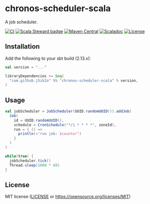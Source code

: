 # chronos-scheduler-scala

A job scheduler.

[![CI](https://github.com/j5ik2o/chronos-scheduler-scala/workflows/CI/badge.svg)](https://github.com/j5ik2o/chronos-scheduler-scala/actions?query=workflow%3ACI)
[![Scala Steward badge](https://img.shields.io/badge/Scala_Steward-helping-blue.svg?style=flat&logo=data:image/png;base64,iVBORw0KGgoAAAANSUhEUgAAAA4AAAAQCAMAAAARSr4IAAAAVFBMVEUAAACHjojlOy5NWlrKzcYRKjGFjIbp293YycuLa3pYY2LSqql4f3pCUFTgSjNodYRmcXUsPD/NTTbjRS+2jomhgnzNc223cGvZS0HaSD0XLjbaSjElhIr+AAAAAXRSTlMAQObYZgAAAHlJREFUCNdNyosOwyAIhWHAQS1Vt7a77/3fcxxdmv0xwmckutAR1nkm4ggbyEcg/wWmlGLDAA3oL50xi6fk5ffZ3E2E3QfZDCcCN2YtbEWZt+Drc6u6rlqv7Uk0LdKqqr5rk2UCRXOk0vmQKGfc94nOJyQjouF9H/wCc9gECEYfONoAAAAASUVORK5CYII=)](https://scala-steward.org)
[![Maven Central](https://maven-badges.herokuapp.com/maven-central/com.github.j5ik2o/chronos-scheduler-scala_2.13/badge.svg)](https://maven-badges.herokuapp.com/maven-central/com.github.j5ik2o/chronos-scheduler-scala_2.13)
[![Scaladoc](http://javadoc-badge.appspot.com/com.github.j5ik2o/chronos-scheduler-scala_2.13.svg?label=scaladoc)](http://javadoc-badge.appspot.com/com.github.j5ik2o/chronos-scheduler-scala_2.13/com/github/j5ik2o/cron/index.html?javadocio=true)
[![License](https://img.shields.io/badge/License-MIT-blue.svg)](https://opensource.org/licenses/MIT)

## Installation

Add the following to your sbt build (2.13.x):

```scala
val version = "..."

libraryDependencies += Seq(
  "com.github.j5ik2o" %% "chronos-scheduler-scala" % version,
)
```

## Usage

```scala
val jobScheduler = JobScheduler(UUID.randomUUID()).addJob(
  Job(
    id = UUID.randomUUID(),
    schedule = CronSchedule("*/1 * * * *", zoneId),
    run = { () =>
      println(s"run job: $counter")
    }
  )
)

while(true) {
  jobScheduler.tick()
  Thread.sleep(1000 * 60)
}
```

## License

MIT license ([LICENSE](LICENSE) or https://opensource.org/licenses/MIT)

